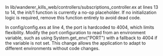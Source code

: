 In lib/wanderer_kills_web/controllers/subscriptions_controller.ex at lines 13 to
14, the init/1 function is currently a no-op placeholder. If no initialization
logic is required, remove this function entirely to avoid dead code.



In config/config.exs at line 4, the port is hardcoded to 4004, which limits
flexibility. Modify the port configuration to read from an environment variable,
such as using System.get_env("PORT") with a fallback to 4004 if the variable is
not set. This change allows the application to adapt to different environments
without code changes.